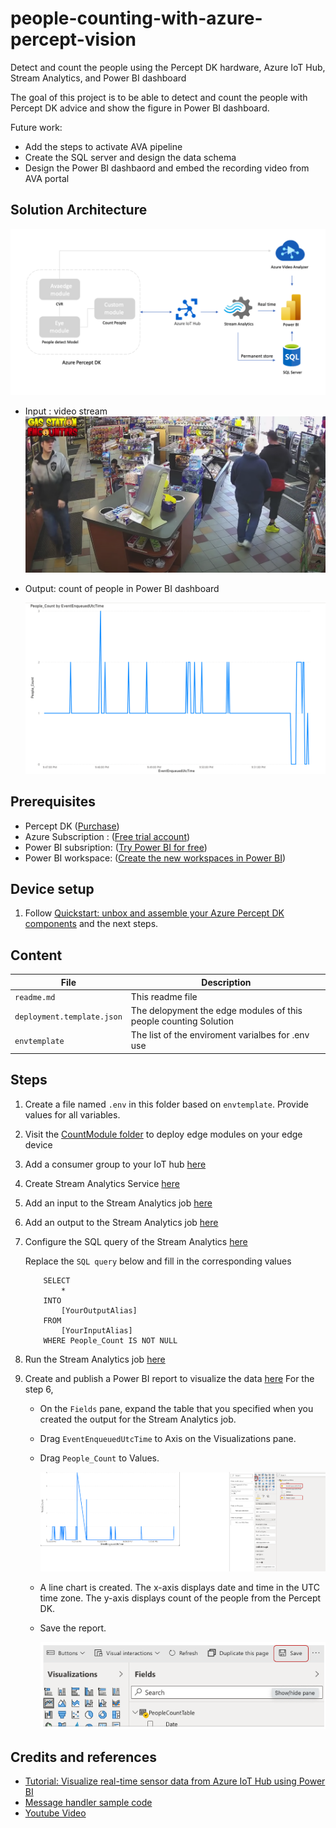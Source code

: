 # people-counting-with-azure-percept-vision
Detect and count the people using the Percept DK hardware, Azure IoT Hub, Stream Analytics, and Power BI dashboard

The goal of this project is to be able to detect and count the people with Percept DK advice and show the figure in Power BI dashboard.

Future work:
- Add the steps to activate AVA pipeline 
- Create the SQL server and design the data schema 
- Design the Power BI dashbaord and embed the recording video from AVA portal

## Solution Architecture
![Solution Architecture](docs/images/solution-architect.png)

- Input : video stream
    ![Input](docs/images/input.png)

- Output: count of people in Power BI dashboard 
  
    ![Power BI](docs/images/power-bi.png)


## Prerequisites
- Percept DK ([Purchase](https://www.microsoft.com/en-us/store/build/azure-percept/8v2qxmzbz9vc))
- Azure Subscription : ([Free trial account](https://azure.microsoft.com/en-us/free/))
- Power BI subsription: ([Try Power BI for free](https://go.microsoft.com/fwlink/?LinkId=874445&clcid=0x409&cmpid=pbi-gett-hero-try-powerbifree))
- Power BI workspace: ([Create the new workspaces in Power BI](https://docs.microsoft.com/en-us/power-bi/collaborate-share/service-create-the-new-workspaces#create-one-of-the-new-workspaces))
  

## Device setup
1. Follow [Quickstart: unbox and assemble your Azure Percept DK components](https://docs.microsoft.com/en-us/azure/azure-percept/quickstart-percept-dk-unboxing) and the next steps.


## Content

| File             | Description                                                   |
|-------------------------|---------------------------------------------------------------|
| `readme.md`             | This readme file                                              |
| `deployment.template.json`    | The delopyment the edge modules of this people counting Solution |
| `envtemplate`    | The list of the enviroment varialbes for .env use |


## Steps
1. Create a file named `.env` in this folder based on `envtemplate`. Provide values for all variables.
2. Visit the [CountModule folder](https://github.com/leannhuang/people-counting-with-azure-percept-vision/tree/main/modules/CountModule) to deploy edge modules on your edge device
3. Add a consumer group to your IoT hub [here](https://docs.microsoft.com/en-us/azure/iot-hub/iot-hub-live-data-visualization-in-power-bi#configure-the-query-of-the-stream-analytics-job)
4. Create Stream Analytics Service [here](https://docs.microsoft.com/en-us/azure/iot-hub/iot-hub-live-data-visualization-in-power-bi#create-a-stream-analytics-job)
5. Add an input to the Stream Analytics job [here](https://docs.microsoft.com/en-us/azure/iot-hub/iot-hub-live-data-visualization-in-power-bi#add-an-input-to-the-stream-analytics-job)
6. Add an output to the Stream Analytics job [here](https://docs.microsoft.com/en-us/azure/iot-hub/iot-hub-live-data-visualization-in-power-bi#add-an-output-to-the-stream-analytics-job)
7. Configure the SQL query of the Stream Analytics [here](https://docs.microsoft.com/en-us/azure/iot-hub/iot-hub-live-data-visualization-in-power-bi#configure-the-query-of-the-stream-analytics-job)

    Replace the `SQL query` below and fill in the corresponding values
    ```
        SELECT
            *
        INTO
            [YourOutputAlias]
        FROM
            [YourInputAlias]
        WHERE People_Count IS NOT NULL
    ```

8. Run the Stream Analytics job [here](https://docs.microsoft.com/en-us/azure/iot-hub/iot-hub-live-data-visualization-in-power-bi#run-the-stream-analytics-job)
9. Create and publish a Power BI report to visualize the data [here](https://docs.microsoft.com/en-us/azure/iot-hub/iot-hub-live-data-visualization-in-power-bi#create-and-publish-a-power-bi-report-to-visualize-the-data) 
    For the step 6,
    - On the `Fields` pane, expand the table that you specified when you created the output for the Stream Analytics job.
    - Drag `EventEnqueuedUtcTime` to Axis on the Visualizations pane.
    - Drag `People_Count` to Values.

        ![Power BI Columns](docs/images/power-bi-columns.png)
    - A line chart is created. The x-axis displays date and time in the UTC time zone. The y-axis displays count of the people from the Percept DK.
    - Save the report.
    
        ![Save the report](docs/images/save-report.png)
    


## Credits and references
- [Tutorial: Visualize real-time sensor data from Azure IoT Hub using Power BI](https://docs.microsoft.com/en-us/azure/iot-hub/iot-hub-live-data-visualization-in-power-bi#create-a-stream-analytics-job)
- [Message handler sample code](https://github.com/Azure/azure-iot-sdk-python/blob/master/azure-iot-device/samples/async-edge-scenarios/receive_data.py)
- [Youtube Video](https://www.youtube.com/watch?v=AyUvpXyUqQo)